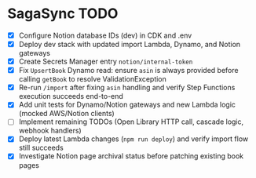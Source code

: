 # SagaSync TODO

- [x] Configure Notion database IDs (dev) in CDK and .env
- [x] Deploy dev stack with updated import Lambda, Dynamo, and Notion gateways
- [x] Create Secrets Manager entry `notion/internal-token`
- [x] Fix `UpsertBook` Dynamo read: ensure `asin` is always provided before calling `getBook` to resolve ValidationException
- [x] Re-run `/import` after fixing `asin` handling and verify Step Functions execution succeeds end-to-end
- [x] Add unit tests for Dynamo/Notion gateways and new Lambda logic (mocked AWS/Notion clients)
- [ ] Implement remaining TODOs (Open Library HTTP call, cascade logic, webhook handlers)
- [x] Deploy latest Lambda changes (`npm run deploy`) and verify import flow still succeeds
- [x] Investigate Notion page archival status before patching existing book pages
